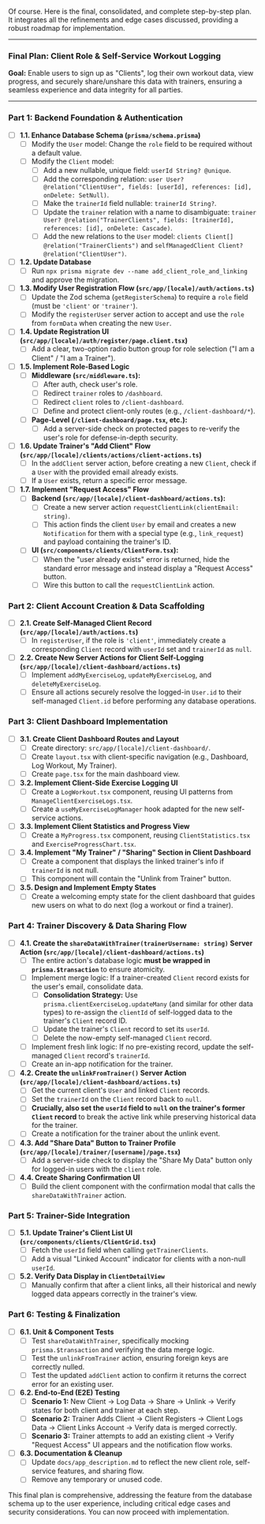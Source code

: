 Of course. Here is the final, consolidated, and complete step-by-step plan. It integrates all the refinements and edge cases discussed, providing a robust roadmap for implementation.

---

### **Final Plan: Client Role & Self-Service Workout Logging**

**Goal:** Enable users to sign up as "Clients", log their own workout data, view progress, and securely share/unshare this data with trainers, ensuring a seamless experience and data integrity for all parties.

---

### Part 1: Backend Foundation & Authentication

- [ ] **1.1. Enhance Database Schema (`prisma/schema.prisma`)**
    - [ ] Modify the `User` model: Change the `role` field to be required without a default value.
    - [ ] Modify the `Client` model:
        - [ ] Add a new nullable, unique field: `userId String? @unique`.
        - [ ] Add the corresponding relation: `user User? @relation("ClientUser", fields: [userId], references: [id], onDelete: SetNull)`.
        - [ ] Make the `trainerId` field nullable: `trainerId String?`.
        - [ ] Update the `trainer` relation with a name to disambiguate: `trainer User? @relation("TrainerClients", fields: [trainerId], references: [id], onDelete: Cascade)`.
        - [ ] Add the new relations to the `User` model: `clients Client[] @relation("TrainerClients")` and `selfManagedClient Client? @relation("ClientUser")`.
- [ ] **1.2. Update Database**
    - [ ] Run `npx prisma migrate dev --name add_client_role_and_linking` and approve the migration.
- [ ] **1.3. Modify User Registration Flow (`src/app/[locale]/auth/actions.ts`)**
    - [ ] Update the Zod schema (`getRegisterSchema`) to require a `role` field (must be `'client'` or `'trainer'`).
    - [ ] Modify the `registerUser` server action to accept and use the `role` from `formData` when creating the new `User`.
- [ ] **1.4. Update Registration UI (`src/app/[locale]/auth/register/page.client.tsx`)**
    - [ ] Add a clear, two-option radio button group for role selection ("I am a Client" / "I am a Trainer").
- [ ] **1.5. Implement Role-Based Logic**
    - [ ] **Middleware (`src/middleware.ts`):**
        - [ ] After auth, check user's role.
        - [ ] Redirect `trainer` roles to `/dashboard`.
        - [ ] Redirect `client` roles to `/client-dashboard`.
        - [ ] Define and protect client-only routes (e.g., `/client-dashboard/*`).
    - [ ] **Page-Level (`/client-dashboard/page.tsx`, etc.):**
        - [ ] Add a server-side check on protected pages to re-verify the user's role for defense-in-depth security.
- [ ] **1.6. Update Trainer's "Add Client" Flow (`src/app/[locale]/clients/actions/client-actions.ts`)**
    - [ ] In the `addClient` server action, before creating a new `Client`, check if a `User` with the provided email already exists.
    - [ ] If a `User` exists, return a specific error message.
- [ ] **1.7. Implement "Request Access" Flow**
    - [ ] **Backend (`src/app/[locale]/client-dashboard/actions.ts`):**
        - [ ] Create a new server action `requestClientLink(clientEmail: string)`.
        - [ ] This action finds the client `User` by email and creates a new `Notification` for them with a special type (e.g., `link_request`) and payload containing the trainer's ID.
    - [ ] **UI (`src/components/clients/ClientForm.tsx`):**
        - [ ] When the "user already exists" error is returned, hide the standard error message and instead display a "Request Access" button.
        - [ ] Wire this button to call the `requestClientLink` action.

### Part 2: Client Account Creation & Data Scaffolding

- [ ] **2.1. Create Self-Managed Client Record (`src/app/[locale]/auth/actions.ts`)**
    - [ ] In `registerUser`, if the role is `'client'`, immediately create a corresponding `Client` record with `userId` set and `trainerId` as `null`.
- [ ] **2.2. Create New Server Actions for Client Self-Logging (`src/app/[locale]/client-dashboard/actions.ts`)**
    - [ ] Implement `addMyExerciseLog`, `updateMyExerciseLog`, and `deleteMyExerciseLog`.
    - [ ] Ensure all actions securely resolve the logged-in `User.id` to their self-managed `Client.id` before performing any database operations.

### Part 3: Client Dashboard Implementation

- [ ] **3.1. Create Client Dashboard Routes and Layout**
    - [ ] Create directory: `src/app/[locale]/client-dashboard/`.
    - [ ] Create `layout.tsx` with client-specific navigation (e.g., Dashboard, Log Workout, My Trainer).
    - [ ] Create `page.tsx` for the main dashboard view.
- [ ] **3.2. Implement Client-Side Exercise Logging UI**
    - [ ] Create a `LogWorkout.tsx` component, reusing UI patterns from `ManageClientExerciseLogs.tsx`.
    - [ ] Create a `useMyExerciseLogManager` hook adapted for the new self-service actions.
- [ ] **3.3. Implement Client Statistics and Progress View**
    - [ ] Create a `MyProgress.tsx` component, reusing `ClientStatistics.tsx` and `ExerciseProgressChart.tsx`.
- [ ] **3.4. Implement "My Trainer" / "Sharing" Section in Client Dashboard**
    - [ ] Create a component that displays the linked trainer's info if `trainerId` is not null.
    - [ ] This component will contain the "Unlink from Trainer" button.
- [ ] **3.5. Design and Implement Empty States**
    - [ ] Create a welcoming empty state for the client dashboard that guides new users on what to do next (log a workout or find a trainer).

### Part 4: Trainer Discovery & Data Sharing Flow

- [ ] **4.1. Create the `shareDataWithTrainer(trainerUsername: string)` Server Action (`src/app/[locale]/client-dashboard/actions.ts`)**
    - [ ] The entire action's database logic **must be wrapped in `prisma.$transaction`** to ensure atomicity.
    - [ ] Implement merge logic: If a trainer-created `Client` record exists for the user's email, consolidate data.
        - [ ] **Consolidation Strategy:** Use `prisma.clientExerciseLog.updateMany` (and similar for other data types) to re-assign the `clientId` of self-logged data to the trainer's `Client` record ID.
        - [ ] Update the trainer's `Client` record to set its `userId`.
        - [ ] Delete the now-empty self-managed `Client` record.
    - [ ] Implement fresh link logic: If no pre-existing record, update the self-managed `Client` record's `trainerId`.
    - [ ] Create an in-app notification for the trainer.
- [ ] **4.2. Create the `unlinkFromTrainer()` Server Action (`src/app/[locale]/client-dashboard/actions.ts`)**
    - [ ] Get the current client's `User` and linked `Client` records.
    - [ ] Set the `trainerId` on the `Client` record back to `null`.
    - [ ] **Crucially, also set the `userId` field to `null` on the trainer's former `Client` record** to break the active link while preserving historical data for the trainer.
    - [ ] Create a notification for the trainer about the unlink event.
- [ ] **4.3. Add "Share Data" Button to Trainer Profile (`src/app/[locale]/trainer/[username]/page.tsx`)**
    - [ ] Add a server-side check to display the "Share My Data" button only for logged-in users with the `client` role.
- [ ] **4.4. Create Sharing Confirmation UI**
    - [ ] Build the client component with the confirmation modal that calls the `shareDataWithTrainer` action.

### Part 5: Trainer-Side Integration

- [ ] **5.1. Update Trainer's Client List UI (`src/components/clients/ClientGrid.tsx`)**
    - [ ] Fetch the `userId` field when calling `getTrainerClients`.
    - [ ] Add a visual "Linked Account" indicator for clients with a non-null `userId`.
- [ ] **5.2. Verify Data Display in `ClientDetailView`**
    - [ ] Manually confirm that after a client links, all their historical and newly logged data appears correctly in the trainer's view.

### Part 6: Testing & Finalization

- [ ] **6.1. Unit & Component Tests**
    - [ ] Test `shareDataWithTrainer`, specifically mocking `prisma.$transaction` and verifying the data merge logic.
    - [ ] Test the `unlinkFromTrainer` action, ensuring foreign keys are correctly nulled.
    - [ ] Test the updated `addClient` action to confirm it returns the correct error for an existing user.
- [ ] **6.2. End-to-End (E2E) Testing**
    - [ ] **Scenario 1:** New Client -> Log Data -> Share -> Unlink -> Verify states for both client and trainer at each step.
    - [ ] **Scenario 2:** Trainer Adds Client -> Client Registers -> Client Logs Data -> Client Links Account -> Verify data is merged correctly.
    - [ ] **Scenario 3:** Trainer attempts to add an existing client -> Verify "Request Access" UI appears and the notification flow works.
- [ ] **6.3. Documentation & Cleanup**
    - [ ] Update `docs/app_description.md` to reflect the new client role, self-service features, and sharing flow.
    - [ ] Remove any temporary or unused code.

This final plan is comprehensive, addressing the feature from the database schema up to the user experience, including critical edge cases and security considerations. You can now proceed with implementation.